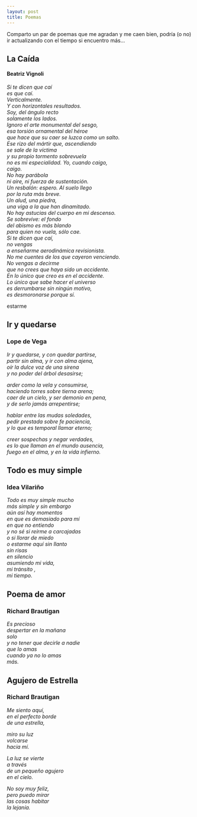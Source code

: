 ```yaml
---
layout: post
title: Poemas 
--- 
```


Comparto un par de poemas que me agradan y me caen bien, podría (o no) ir actualizando con el tiempo si encuentro más... 

## La Caída 
#### Beatriz Vignoli 


*Si te dicen que caí  
es que caí.  
Verticalmente.  
Y con horizontales resultados.  
Soy, del ángulo recto  
solamente los lados.  
Ignoro el arte monumental del sesgo,  
esa torsión ornamental del héroe  
que hace que su caer se luzca como un salto.  
Ese rizo del mártir que, ascendiendo  
se sale de la víctima  
y su propio tormento sobrevuela  
no es mi especialidad. Yo, cuando caigo,  
caigo.  
No hay parábola  
ni aire, ni fuerza de sustentación.  
Un resbalón: espero. Al suelo llego  
por la ruta más breve.  
Un alud, una piedra,  
una viga a la que han dinamitado.  
No hay astucias del cuerpo en mi descenso.  
Se sobrevive: el fondo  
del abismo es más blando  
para quien no vuela, sólo cae.  
Si te dicen que caí,  
no vengas  
a enseñarme aerodinámica revisionista.  
No me cuentes de los que cayeron venciendo.  
No vengas a decirme  
que no crees que haya sido un accidente.  
En lo único que creo es en el accidente.  
Lo único que sabe hacer el universo  
es derrumbarse sin ningún motivo,  
es desmoronarse porque sí.* 

estarme
## Ir y quedarse 
### Lope de Vega 

*Ir y quedarse, y con quedar partirse,  
partir sin alma, y ir con alma ajena,  
oír la dulce voz de una sirena  
y no poder del árbol desasirse;*  

*arder como la vela y consumirse,  
haciendo torres sobre tierna arena;  
caer de un cielo, y ser demonio en pena,  
y de serlo jamás arrepentirse;*  

*hablar entre las mudas soledades,  
pedir prestada sobre fe paciencia,  
y lo que es temporal llamar eterno;*  

*creer sospechas y negar verdades,  
es lo que llaman en el mundo ausencia,  
fuego en el alma, y en la vida infierno.* 

## Todo es muy simple 
### Idea Vilariño 

*Todo es muy simple mucho  
 más simple y sin embargo  
 aún así hay momentos  
 en que es demasiado para mí  
 en que no entiendo  
 y no sé si reírme a carcajadas  
 o si llorar de miedo  
 o estarme aquí sin llanto  
 sin risas  
 en silencio  
 asumiendo mi vida,  
 mi tránsito ,  
 mi tiempo.* 

 ## Poema de amor
 ### Richard Brautigan

*Es precioso  
despertar en la mañana  
solo  
y no tener que decirle a nadie  
que lo amas  
cuando ya no lo amas  
más.*  

## Agujero de Estrella 
### Richard Brautigan 

*Me siento aquí,  
en el perfecto borde  
de una estrella,*  

*miro su luz  
volcarse  
hacia mí.*  

*La luz se vierte  
a través  
de un pequeño agujero  
en el cielo.*  

*No soy muy feliz,  
pero puedo mirar  
las cosas habitar  
la lejanía.*  

 
